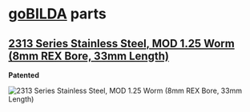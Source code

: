 # [goBILDA](https://www.gobilda.com/) parts
## [2313 Series Stainless Steel, MOD 1.25 Worm (8mm REX Bore, 33mm Length)](https://www.gobilda.com/2313-series-stainless-steel-mod-1-25-worm-8mm-rex-bore-33mm-length/)

**Patented**

<img alt='2313 Series Stainless Steel, MOD 1.25 Worm (8mm REX Bore, 33mm Length)' src='../../../generated_files/parts/gobilda/motion-worm-8mmREX.svg'/>
